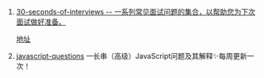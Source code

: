 1. [30-seconds-of-interviews -- 一系列常见面试问题的集合，以帮助您为下次面试做好准备。](https://github.com/fejes713/30-seconds-of-interviews)

    [地址](https://github.com/fejes713/30-seconds-of-interviews)
2. [javascript-questions](https://github.com/lydiahallie/javascript-questions)
一长串（高级）JavaScript问题及其解释✨每周更新一次！
